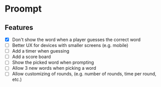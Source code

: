 # Proompt

## Features

- [x] Don't show the word when a player guesses the correct word
- [ ] Better UX for devices with smaller screens (e.g. mobile)
- [ ] Add a timer when guessing
- [ ] Add a score board
- [ ] Show the picked word when prompting
- [ ] Allow 3 new words when picking a word
- [ ] Allow customizing of rounds, (e.g. number of rounds, time per round, etc.)